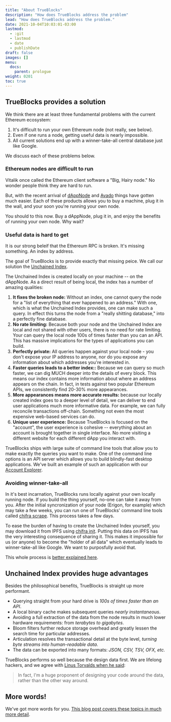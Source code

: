 ```yaml
---
title: "About TrueBlocks"
description: "How does TrueBlocks address the problem"
lead: "How does TrueBlocks address the problem."
date: 2021-10-04T10:03:01-03:00
lastmod:
  - :git
  - lastmod
  - date
  - publishDate
draft: false
images: []
menu: 
  docs:
    parent: prologue
weight: 0201
toc: true
---
```


## TrueBlocks provides a solution

We think there are at least three fundamental problems with the current Ethereum ecosystem:

1. It's difficult to run your own Ethereum node (not really, see below).
2. Even if one runs a node, getting useful data is nearly impossible.
3. All current solutions end up with a winner-take-all central database just like Google.

We discuss each of these problems below.

### Ethereum nodes are difficult to run

Vitalik once called the Ethereum client software a "Big, Hairy node." No wonder people think they are hard to run.

But, with the recent arrival of [dAppNode](https://dappnode.io/) and [Avado](https://ava.do/) things
have gotten much easier. Each of these products allows you to buy a machine, plug it in the wall,
and your soon you're running your own node.

You should to this now. Buy a dAppNode, plug it in, and enjoy the benefits of running your own node. Why wait?

### Useful data is hard to get

It is our strong beleif that the Ethereum RPC is broken. It's missing something. An index by address.

The goal of TrueBlocks is to provide exactly that missing peice. We call our solution the [Unchained Index](/docs/install/build-unchained-index/).

The Unchained Index is created locally on your machine -- on the dAppNode. As a direct result of being local, the index has a number of amazing qualities:

1. **It fixes the broken node:** Without an index, one cannot query the node for a "list of everything that ever happened to an address." With one, which is what the Unchained Index provides, one can make such a query. In effect this turns the node from a "really shitting database," into a perfectly fine database. 
2. **No rate limiting:** Because both your node and the Unchained Index are local and not shared with other users, there is no need for rate limiting. Your can query the local node 100s of times faster than you can an API. This has massive implications for the types of applications you can build.
3. **Perfectly private:** All queries happen against your local node - you don't expose your IP address to anyone, nor do you expose any information about which addresses you're interested in.
4. **Faster queries leads to a better index::** Because we can query so much faster, we can dig MUCH deeper into the details of every block. This means our index contains more information about where an address appears on the chain. In fact, in tests against two popular Ethereum APIs, we consistently find 20-30% more appearances.
5. **More appearances means more accurate results:** because our locally created index goes to a deeper level of detail, we can deliver to end user applications much more informative data. For example, we can fully reconcile transactions off-chain. Something not even the most expensive web-based services can do.
6. **Unique user experience:** Because TrueBlocks is focused on the "account", the user experience is cohesive -- everything about an account is brought together in single interface. No more visiting a different website for each different dApp you interact with.

TrueBlocks ships with large suite of command line tools that allow you to make exactly the queries you want to make. One of the
command line options is an API server which allows you to build blindly-fast desktop applications. We've built an example of
such an application with our [Account Explorer](/docs/install/install-explorer).

### Avoiding winner-take-all

In it's best incarnation, TrueBlocks runs locally against your own locally running node. If you build the thing yourself, no-one can take it away from you. After the initial syncronization of your node (Erigon, for example) which may take a few weeks, you can run one of TrueBlocks' command line tools called [chifra scrape](/chifra/admin/#chifra-scrape). This process takes a few days.

To ease the burden of having to create the Unchained Index yourself, you may download it from IPFS using [chifra init](/chifra/admin/#chifra-init). Putting this data on IPFS has the very interesting consequence of sharing it. This makes it impossible for us (or anyone) to become the "holder of all data" which eventually leads to winner-take-all like Google. We want to purposfully avoid that. 

This whole process is [better explained here](/docs/install/build-unchained-index/).

## Unchained Index provides huge advantages

Besides the philosophical benefits, TrueBlocks is straight up more performant.

- Querying straight from your hard drive is _100s of times faster than an API_.
- A local binary cache makes subsequent queries _nearly instantaneous_.
- Avoiding a full extraction of the data from the node results in much lower hardware requirements: from _terabytes to gigabytes_.
- Bloom filters further reduce storage overhead and greatly lessen the search time for particular addresses.
- Articulation resolves the transactional detail at the byte level, _turning byte streams into human-readable data_.
- The data can be exported into many formats: _JSON, CSV, TSV, OFX, etc._

TrueBlocks performs so well because the design data first. We are lifelong hackers, and we agree with [Linus Torvalds when he
said](https://lwn.net/Articles/193245/):

> In fact, I'm a huge proponent of designing your code around the data, rather than the other way around.

## More words!

We've got more words for you. [This blog post covers these topics in much more detail](/blog/a-long-winded-explanation-of-trueblocks/).

